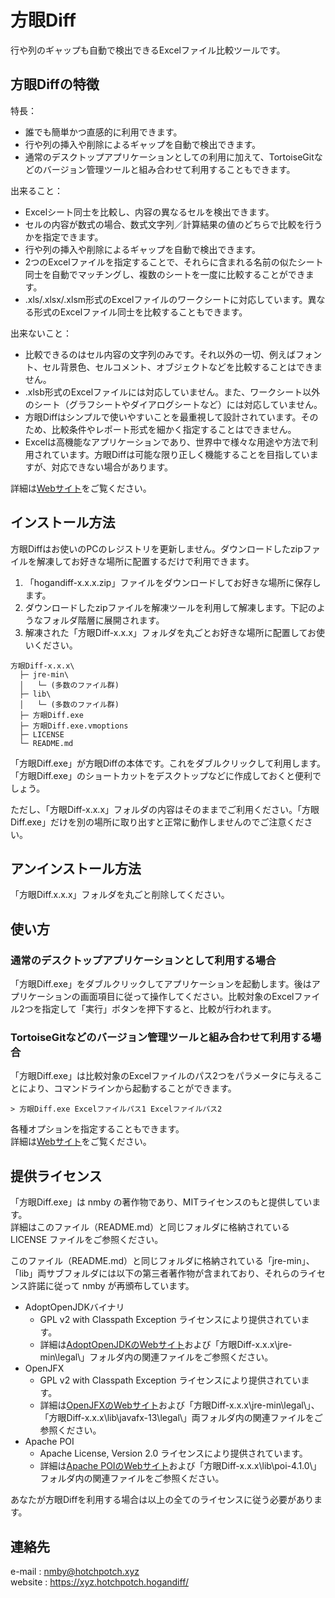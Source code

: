 # 方眼Diff

行や列のギャップも自動で検出できるExcelファイル比較ツールです。

## 方眼Diffの特徴

特長：

- 誰でも簡単かつ直感的に利用できます。
- 行や列の挿入や削除によるギャップを自動で検出できます。
- 通常のデスクトップアプリケーションとしての利用に加えて、TortoiseGitなどのバージョン管理ツールと組み合わせて利用することもできます。

出来ること：

- Excelシート同士を比較し、内容の異なるセルを検出できます。
- セルの内容が数式の場合、数式文字列／計算結果の値のどちらで比較を行うかを指定できます。
- 行や列の挿入や削除によるギャップを自動で検出できます。
- 2つのExcelファイルを指定することで、それらに含まれる名前の似たシート同士を自動でマッチングし、複数のシートを一度に比較することができます。
- .xls/.xlsx/.xlsm形式のExcelファイルのワークシートに対応しています。異なる形式のExcelファイル同士を比較することもできます。

出来ないこと：

- 比較できるのはセル内容の文字列のみです。それ以外の一切、例えばフォント、セル背景色、セルコメント、オブジェクトなどを比較することはできません。
- .xlsb形式のExcelファイルには対応していません。また、ワークシート以外のシート（グラフシートやダイアログシートなど）には対応していません。
- 方眼Diffはシンプルで使いやすいことを最重視して設計されています。そのため、比較条件やレポート形式を細かく指定することはできません。
- Excelは高機能なアプリケーションであり、世界中で様々な用途や方法で利用されています。方眼Diffは可能な限り正しく機能することを目指していますが、対応できない場合があります。

詳細は[Webサイト](https://hogandiff.hotchpotch.xyz/)をご覧ください。

## インストール方法

方眼Diffはお使いのPCのレジストリを更新しません。ダウンロードしたzipファイルを解凍してお好きな場所に配置するだけで利用できます。

1. 「hogandiff-x.x.x.zip」ファイルをダウンロードしてお好きな場所に保存します。
2. ダウンロードしたzipファイルを解凍ツールを利用して解凍します。下記のようなフォルダ階層に展開されます。
3. 解凍された「方眼Diff-x.x.x」フォルダを丸ごとお好きな場所に配置してお使いください。

```
方眼Diff-x.x.x\
  ├─ jre-min\
  │   └─ (多数のファイル群)
  ├─ lib\
  │   └─ (多数のファイル群)
  ├─ 方眼Diff.exe
  ├─ 方眼Diff.exe.vmoptions
  ├─ LICENSE
  └─ README.md
```

「方眼Diff.exe」が方眼Diffの本体です。これをダブルクリックして利用します。「方眼Diff.exe」のショートカットをデスクトップなどに作成しておくと便利でしょう。

ただし、「方眼Diff-x.x.x」フォルダの内容はそのままでご利用ください。「方眼Diff.exe」だけを別の場所に取り出すと正常に動作しませんのでご注意ください。

## アンインストール方法

「方眼Diff.x.x.x」フォルダを丸ごと削除してください。

## 使い方

### 通常のデスクトップアプリケーションとして利用する場合

「方眼Diff.exe」をダブルクリックしてアプリケーションを起動します。後はアプリケーションの画面項目に従って操作してください。比較対象のExcelファイル2つを指定して「実行」ボタンを押下すると、比較が行われます。

### TortoiseGitなどのバージョン管理ツールと組み合わせて利用する場合

「方眼Diff.exe」は比較対象のExcelファイルのパス2つをパラメータに与えることにより、コマンドラインから起動することができます。

```
> 方眼Diff.exe Excelファイルパス1 Excelファイルパス2
```

各種オプションを指定することもできます。  
詳細は[Webサイト](https://hogandiff.hotchpotch.xyz/)をご覧ください。

## 提供ライセンス

「方眼Diff.exe」は nmby の著作物であり、MITライセンスのもと提供しています。  
詳細はこのファイル（README.md）と同じフォルダに格納されている LICENSE ファイルをご参照ください。

このファイル（README.md）と同じフォルダに格納されている「jre-min」、「lib」両サブフォルダには以下の第三者著作物が含まれており、それらのライセンス許諾に従って nmby が再頒布しています。

- AdoptOpenJDKバイナリ
    - GPL v2 with Classpath Exception ライセンスにより提供されています。
    - 詳細は[AdoptOpenJDKのWebサイト](https://adoptopenjdk.net/)および「方眼Diff-x.x.x\jre-min\legal\」フォルダ内の関連ファイルをご参照ください。
- OpenJFX
    - GPL v2 with Classpath Exception ライセンスにより提供されています。
    - 詳細は[OpenJFXのWebサイト](https://openjfx.io/)および「方眼Diff-x.x.x\jre-min\legal\」、「方眼Diff-x.x.x\lib\javafx-13\legal\」両フォルダ内の関連ファイルをご参照ください。
- Apache POI
    - Apache License, Version 2.0 ライセンスにより提供されています。
    - 詳細は[Apache POIのWebサイト](https://poi.apache.org/)および「方眼Diff-x.x.x\lib\poi-4.1.0\」フォルダ内の関連ファイルをご参照ください。

あなたが方眼Diffを利用する場合は以上の全てのライセンスに従う必要があります。

## 連絡先

e-mail  : nmby@hotchpotch.xyz  
website : https://xyz.hotchpotch.hogandiff/

